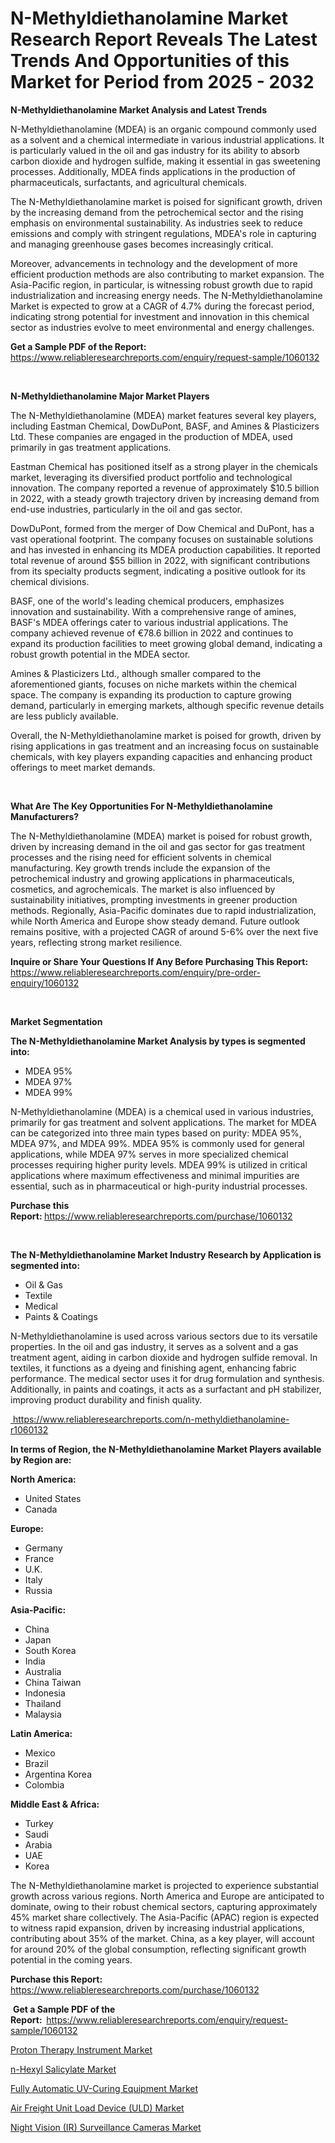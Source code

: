 <p><h1>N-Methyldiethanolamine Market Research Report Reveals The Latest Trends And Opportunities of this Market for Period from 2025 - 2032</h1></p><p><strong>N-Methyldiethanolamine Market Analysis and Latest Trends</strong></p>
<p><p>N-Methyldiethanolamine (MDEA) is an organic compound commonly used as a solvent and a chemical intermediate in various industrial applications. It is particularly valued in the oil and gas industry for its ability to absorb carbon dioxide and hydrogen sulfide, making it essential in gas sweetening processes. Additionally, MDEA finds applications in the production of pharmaceuticals, surfactants, and agricultural chemicals.</p><p>The N-Methyldiethanolamine market is poised for significant growth, driven by the increasing demand from the petrochemical sector and the rising emphasis on environmental sustainability. As industries seek to reduce emissions and comply with stringent regulations, MDEA's role in capturing and managing greenhouse gases becomes increasingly critical. </p><p>Moreover, advancements in technology and the development of more efficient production methods are also contributing to market expansion. The Asia-Pacific region, in particular, is witnessing robust growth due to rapid industrialization and increasing energy needs. The N-Methyldiethanolamine Market is expected to grow at a CAGR of 4.7% during the forecast period, indicating strong potential for investment and innovation in this chemical sector as industries evolve to meet environmental and energy challenges.</p></p>
<p><strong>Get a Sample PDF of the Report:&nbsp;</strong> <a href="https://www.reliableresearchreports.com/enquiry/request-sample/1060132?utm_campaign=33&utm_medium=2&utm_source=Github&utm_content=ia&utm_term=22032025&utm_id=n-methyldiethanolamine">https://www.reliableresearchreports.com/enquiry/request-sample/1060132</a></p>
<p>&nbsp;</p>
<p><strong>N-Methyldiethanolamine Major Market Players</strong></p>
<p><p>The N-Methyldiethanolamine (MDEA) market features several key players, including Eastman Chemical, DowDuPont, BASF, and Amines & Plasticizers Ltd. These companies are engaged in the production of MDEA, used primarily in gas treatment applications.</p><p>Eastman Chemical has positioned itself as a strong player in the chemicals market, leveraging its diversified product portfolio and technological innovation. The company reported a revenue of approximately $10.5 billion in 2022, with a steady growth trajectory driven by increasing demand from end-use industries, particularly in the oil and gas sector.</p><p>DowDuPont, formed from the merger of Dow Chemical and DuPont, has a vast operational footprint. The company focuses on sustainable solutions and has invested in enhancing its MDEA production capabilities. It reported total revenue of around $55 billion in 2022, with significant contributions from its specialty products segment, indicating a positive outlook for its chemical divisions.</p><p>BASF, one of the world's leading chemical producers, emphasizes innovation and sustainability. With a comprehensive range of amines, BASF's MDEA offerings cater to various industrial applications. The company achieved revenue of €78.6 billion in 2022 and continues to expand its production facilities to meet growing global demand, indicating a robust growth potential in the MDEA sector.</p><p>Amines & Plasticizers Ltd., although smaller compared to the aforementioned giants, focuses on niche markets within the chemical space. The company is expanding its production to capture growing demand, particularly in emerging markets, although specific revenue details are less publicly available.</p><p>Overall, the N-Methyldiethanolamine market is poised for growth, driven by rising applications in gas treatment and an increasing focus on sustainable chemicals, with key players expanding capacities and enhancing product offerings to meet market demands.</p></p>
<p>&nbsp;</p>
<p><strong>What Are The Key Opportunities For N-Methyldiethanolamine Manufacturers?</strong></p>
<p><p>The N-Methyldiethanolamine (MDEA) market is poised for robust growth, driven by increasing demand in the oil and gas sector for gas treatment processes and the rising need for efficient solvents in chemical manufacturing. Key growth trends include the expansion of the petrochemical industry and growing applications in pharmaceuticals, cosmetics, and agrochemicals. The market is also influenced by sustainability initiatives, prompting investments in greener production methods. Regionally, Asia-Pacific dominates due to rapid industrialization, while North America and Europe show steady demand. Future outlook remains positive, with a projected CAGR of around 5-6% over the next five years, reflecting strong market resilience.</p></p>
<p><strong>Inquire or Share Your Questions If Any Before Purchasing This Report:</strong> <a href="https://www.reliableresearchreports.com/enquiry/pre-order-enquiry/1060132?utm_campaign=33&utm_medium=2&utm_source=Github&utm_content=ia&utm_term=22032025&utm_id=n-methyldiethanolamine">https://www.reliableresearchreports.com/enquiry/pre-order-enquiry/1060132</a></p>
<p>&nbsp;</p>
<p><strong>Market Segmentation</strong></p>
<p><strong>The N-Methyldiethanolamine Market Analysis by types is segmented into:</strong></p>
<p><ul><li>MDEA 95%</li><li>MDEA 97%</li><li>MDEA 99%</li></ul></p>
<p><p>N-Methyldiethanolamine (MDEA) is a chemical used in various industries, primarily for gas treatment and solvent applications. The market for MDEA can be categorized into three main types based on purity: MDEA 95%, MDEA 97%, and MDEA 99%. MDEA 95% is commonly used for general applications, while MDEA 97% serves in more specialized chemical processes requiring higher purity levels. MDEA 99% is utilized in critical applications where maximum effectiveness and minimal impurities are essential, such as in pharmaceutical or high-purity industrial processes.</p></p>
<p><strong>Purchase this Report:&nbsp;</strong><a href="https://www.reliableresearchreports.com/purchase/1060132?utm_campaign=33&utm_medium=2&utm_source=Github&utm_content=ia&utm_term=22032025&utm_id=n-methyldiethanolamine">https://www.reliableresearchreports.com/purchase/1060132</a></p>
<p>&nbsp;</p>
<p><strong>The N-Methyldiethanolamine Market Industry Research by Application is segmented into:</strong></p>
<p><ul><li>Oil & Gas</li><li>Textile</li><li>Medical</li><li>Paints & Coatings</li></ul></p>
<p><p>N-Methyldiethanolamine is used across various sectors due to its versatile properties. In the oil and gas industry, it serves as a solvent and a gas treatment agent, aiding in carbon dioxide and hydrogen sulfide removal. In textiles, it functions as a dyeing and finishing agent, enhancing fabric performance. The medical sector uses it for drug formulation and synthesis. Additionally, in paints and coatings, it acts as a surfactant and pH stabilizer, improving product durability and finish quality.</p></p>
<p><a href="https://www.reliableresearchreports.com/n-methyldiethanolamine-r1060132?utm_campaign=33&utm_medium=2&utm_source=Github&utm_content=ia&utm_term=22032025&utm_id=n-methyldiethanolamine">&nbsp;https://www.reliableresearchreports.com/n-methyldiethanolamine-r1060132</a></p>
<p><strong>In terms of Region, the N-Methyldiethanolamine Market Players available by Region are:</strong></p>
<p>
    <p> <strong> North America: </strong>
        <ul>
            <li>United States</li>
            <li>Canada</li>
        </ul>
        </p> 
    <p> <strong> Europe: </strong>
        <ul>
            <li>Germany</li>
            <li>France</li>
            <li>U.K.</li>
            <li>Italy</li>
            <li>Russia</li>
        </ul>
        </p> 
    <p> <strong> Asia-Pacific: </strong>
        <ul>
            <li>China</li>
            <li>Japan</li>
            <li>South Korea</li>
            <li>India</li>
            <li>Australia</li>
            <li>China Taiwan</li>
            <li>Indonesia</li>
            <li>Thailand</li>
            <li>Malaysia</li>
        </ul>
        </p> 
    <p> <strong> Latin America: </strong>
        <ul>
            <li>Mexico</li>
            <li>Brazil</li>
            <li>Argentina Korea</li>
            <li>Colombia</li>
        </ul>
        </p> 
    <p> <strong> Middle East & Africa: </strong>
        <ul>
            <li>Turkey</li>
            <li>Saudi</li>
            <li>Arabia</li>
            <li>UAE</li>
            <li>Korea</li>
        </ul>
    </p>
    </p>
<p><p>The N-Methyldiethanolamine market is projected to experience substantial growth across various regions. North America and Europe are anticipated to dominate, owing to their robust chemical sectors, capturing approximately 45% market share collectively. The Asia-Pacific (APAC) region is expected to witness rapid expansion, driven by increasing industrial applications, contributing about 35% of the market. China, as a key player, will account for around 20% of the global consumption, reflecting significant growth potential in the coming years.</p></p>
<p><strong>Purchase this Report: </strong><a href="https://www.reliableresearchreports.com/purchase/1060132?utm_campaign=33&utm_medium=2&utm_source=Github&utm_content=ia&utm_term=22032025&utm_id=n-methyldiethanolamine">https://www.reliableresearchreports.com/purchase/1060132</a></p>
<p>&nbsp;<strong>Get a Sample PDF of the Report:&nbsp;&nbsp;</strong><a href="https://www.reliableresearchreports.com/enquiry/request-sample/1060132?utm_campaign=33&utm_medium=2&utm_source=Github&utm_content=ia&utm_term=22032025&utm_id=n-methyldiethanolamine">https://www.reliableresearchreports.com/enquiry/request-sample/1060132</a></p>
<p><strong></strong></p>
<p><p><a href="https://github.com/kovasovitzzg/Market-Research-Report-List-1/blob/main/proton-therapy-instrument-market.md?utm_campaign=33&utm_medium=2&utm_source=Github&utm_content=ia&utm_term=22032025&utm_id=n-methyldiethanolamine">Proton Therapy Instrument Market</a></p><p><a href="https://github.com/lourdesmai100/Market-Research-Report-List-1/blob/main/n-hexyl-salicylate-market.md?utm_campaign=33&utm_medium=2&utm_source=Github&utm_content=ia&utm_term=22032025&utm_id=n-methyldiethanolamine">n-Hexyl Salicylate Market</a></p><p><a href="https://github.com/hadshpinay/Market-Research-Report-List-1/blob/main/fully-automatic-uv-curing-equipment-market.md?utm_campaign=33&utm_medium=2&utm_source=Github&utm_content=ia&utm_term=22032025&utm_id=n-methyldiethanolamine">Fully Automatic UV-Curing Equipment Market</a></p><p><a href="https://github.com/fendtdjunawo/Market-Research-Report-List-1/blob/main/air-freight-unit-load-device-uld-market.md?utm_campaign=33&utm_medium=2&utm_source=Github&utm_content=ia&utm_term=22032025&utm_id=n-methyldiethanolamine">Air Freight Unit Load Device (ULD) Market</a></p><p><a href="https://github.com/danzopachllq/Market-Research-Report-List-1/blob/main/night-vision-ir-surveillance-cameras-market.md?utm_campaign=33&utm_medium=2&utm_source=Github&utm_content=ia&utm_term=22032025&utm_id=n-methyldiethanolamine">Night Vision (IR) Surveillance Cameras Market</a></p></p>